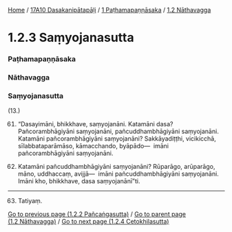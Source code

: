 
[Home](/) / [17A10 Dasakanipātapāḷi](../../../17A10.md) / [1 Paṭhamapaṇṇāsaka](../../1.md) / [1.2 Nāthavagga](../1.2.md)

# 1.2.3 Saṃyojanasutta

### Paṭhamapaṇṇāsaka

### Nāthavagga

### Saṃyojanasutta

(13.)

61. “Dasayimāni, bhikkhave, saṃyojanāni. Katamāni dasa? Pañcorambhāgiyāni saṃyojanāni, pañcuddhambhāgiyāni saṃyojanāni. Katamāni pañcorambhāgiyāni saṃyojanāni? Sakkāyadiṭṭhi, vicikicchā, sīlabbataparāmāso, kāmacchando, byāpādo—  imāni pañcorambhāgiyāni saṃyojanāni.

62. Katamāni pañcuddhambhāgiyāni saṃyojanāni? Rūparāgo, arūparāgo, māno, uddhaccaṃ, avijjā—  imāni pañcuddhambhāgiyāni saṃyojanāni. Imāni kho, bhikkhave, dasa saṃyojanānī”ti.

---

63. Tatiyaṃ.



[Go to previous page (1.2.2 Pañcaṅgasutta)](1.2.2.md) / [Go to parent page (1.2 Nāthavagga)](../1.2.md) / [Go to next page (1.2.4 Cetokhilasutta)](1.2.4.md)


